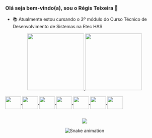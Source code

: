 ### Olá seja bem-vindo(a), sou o Régis Teixeira 👋

- 📚 Atualmente estou cursando o 3º módulo do Curso Técnico de Desenvolvimento de Sistemas na Etec HAS

<div align="center">
  <a href="https://github.com/registeixeira01">
  <img height="180em" src="https://github-readme-stats.vercel.app/api?username=registeixeira01&show_icons=true&theme=blue-green&include_all_commits=true&count_private=true"/>
  <img height="180em" src="https://github-readme-stats.vercel.app/api/top-langs/?username=registeixeira01&layout=compact&langs_count=7&theme=blue-green"/>
</div>
<div style="display: inline_block"><br>
  <img align="center" height="40" width="50" src="https://cdn.jsdelivr.net/gh/devicons/devicon/icons/csharp/csharp-original.svg" />        
  <img align="center" height="40" width="50" src="https://cdn.jsdelivr.net/gh/devicons/devicon/icons/dotnetcore/dotnetcore-plain.svg" />
  <img align="center" height="40" width="50" src="https://cdn.jsdelivr.net/gh/devicons/devicon/icons/angularjs/angularjs-original.svg" />
  <img align="center" height="40" width="50" src="https://cdn.jsdelivr.net/gh/devicons/devicon/icons/git/git-original-wordmark.svg" />
  <img align="center" height="40" width="50" src="https://cdn.jsdelivr.net/gh/devicons/devicon/icons/html5/html5-original-wordmark.svg" />
  <img align="center" height="40" width="50" src="https://cdn.jsdelivr.net/gh/devicons/devicon/icons/javascript/javascript-plain.svg" />
  <img align="center" height="40" width="50" src="https://cdn.jsdelivr.net/gh/devicons/devicon/icons/kotlin/kotlin-original-wordmark.svg" />
</div>
  
  ##
 
<div align="center"> 
  <a href="https://www.linkedin.com/in/r%C3%A9gis-teixeira-marcondes/" target="_blank"><img src="https://img.shields.io/badge/-LinkedIn-%230077B5?style=for-the-badge&logo=linkedin&logoColor=white" target="_blank"></a> 
 
  ![Snake animation](https://github.com/registeixeira01/registeixeira01/blob/output/github-contribution-grid-snake.svg)
 
</div>
